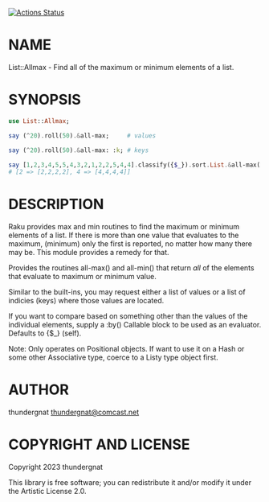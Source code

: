 [![Actions Status](https://github.com/thundergnat/List-Allmax/actions/workflows/test.yml/badge.svg)](https://github.com/thundergnat/List-Allmax/actions)

NAME
====

List::Allmax - Find all of the maximum or minimum elements of a list.

SYNOPSIS
========

```raku
use List::Allmax;

say (^20).roll(50).&all-max;     # values

say (^20).roll(50).&all-max: :k; # keys

say [1,2,3,4,5,5,4,3,2,1,2,2,5,4,4].classify({$_}).sort.List.&all-max( :by(+*.value) );
# [2 => [2,2,2,2], 4 => [4,4,4,4]]
```

DESCRIPTION
===========

Raku provides max and min routines to find the maximum or minimum elements of a list. If there is more than one value that evaluates to the maximum, (minimum) only the first is reported, no matter how many there may be. This module provides a remedy for that.

Provides the routines all-max() and all-min() that return _all_ of the elements that evaluate to maximum or minimum value.

Similar to the built-ins, you may request either a list of values or a list of indicies (keys) where those values are located.

If you want to compare based on something other than the values of the individual elements, supply a :by() Callable block to be used as an evaluator. Defaults to {$_} (self).

Note: Only operates on Positional objects. If want to use it on a Hash or some other Associative type, coerce to a Listy type object first.

AUTHOR
======

thundergnat <thundergnat@comcast.net>

COPYRIGHT AND LICENSE
=====================

Copyright 2023 thundergnat

This library is free software; you can redistribute it and/or modify it under the Artistic License 2.0.

